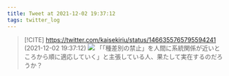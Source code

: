 ```yaml
---
title: Tweet at 2021-12-02 19:37:12
tags: twitter_log
---
```


> [!CITE] https://twitter.com/kaisekiriu/status/1466355765795594241 (2021-12-02 19:37:12)
> ![](https://twitter.com/kaisekiriu/status/1466355765795594241)
> 「「種差別の禁止」を人間に系統関係が近いところから順に適応していく」と主張している人、果たして実在するのだろうか？
